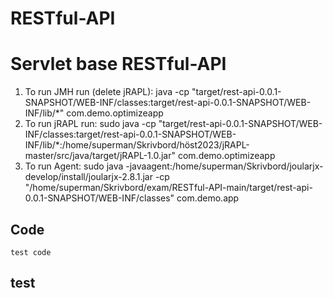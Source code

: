 # RESTful-API
# Servlet base RESTful-API
1. To run JMH run (delete jRAPL): java -cp "target/rest-api-0.0.1-SNAPSHOT/WEB-INF/classes:target/rest-api-0.0.1-SNAPSHOT/WEB-INF/lib/*" com.demo.optimizeapp
2. To run jRAPL run: sudo java -cp "target/rest-api-0.0.1-SNAPSHOT/WEB-INF/classes:target/rest-api-0.0.1-SNAPSHOT/WEB-INF/lib/*:/home/superman/Skrivbord/höst2023/jRAPL-master/src/java/target/jRAPL-1.0.jar" com.demo.optimizeapp
3.  To run Agent: sudo java -javaagent:/home/superman/Skrivbord/joularjx-develop/install/joularjx-2.8.1.jar -cp "/home/superman/Skrivbord/exam/RESTful-API-main/target/rest-api-0.0.1-SNAPSHOT/WEB-INF/classes" com.demo.app

## Code

```
test code
```

## test 
